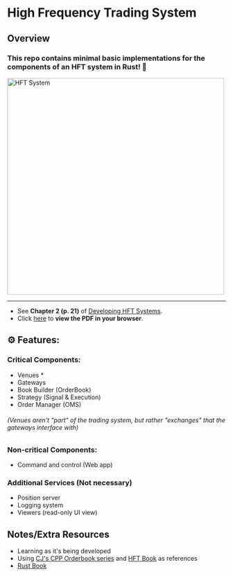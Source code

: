 # High Frequency Trading System 

## Overview

### This repo contains minimal basic implementations for the components of an HFT system in Rust! 🦀

<img width="500" alt="HFT System" src="https://github.com/user-attachments/assets/f50c6784-d11a-482a-abb7-12eaf807c770"/>

---

- See **Chapter 2 (p. 21)** of [Developing HFT Systems](https://github.com/Scriptize/HFTS/blob/main/Resources/Developing-High-Frequency-Trading-Systems-Learn-how-to-implement-high-frequency-trading-from-scratch-with-C%2B%2Bor-Java-basics.pdf).  
- Click [here](https://docs.google.com/viewer?url=https%3A%2F%2Fgithub.com%2FScriptize%2FHFTS%2Fraw%2Fmain%2FResources%2FDeveloping-High-Frequency-Trading-Systems-Learn-how-to-implement-high-frequency-trading-from-scratch-with-C%252B%252Bor-Java-basics.pdf) to **view the PDF in your browser**.

## ⚙️ Features:
### Critical Components:
* Venues *
* Gateways
* Book Builder (OrderBook)
* Strategy (Signal & Execution)
* Order Manager (OMS)
###### (Venues aren't "part" of the trading system, but rather "exchanges" that the gateways interface with) 

### Non-critical Components:
* Command and control (Web app)
### Additional Services (Not necessary)
* Position server
* Logging system
* Viewers (read-only UI view)


## Notes/Extra Resources
- Learning as it's being developed
- Using [CJ's CPP Orderbook series](https://www.youtube.com/playlist?list=PLIkrF4j3_p-2C5VuzbBxpBsFzh0qqXtgm) and [HFT Book](https://docs.google.com/viewer?url=https%3A%2F%2Fgithub.com%2FScriptize%2FHFTS%2Fraw%2Fmain%2FResources%2FDeveloping-High-Frequency-Trading-Systems-Learn-how-to-implement-high-frequency-trading-from-scratch-with-C%252B%252Bor-Java-basics.pdf) as references
- [Rust Book](https://doc.rust-lang.org/book/)
 

